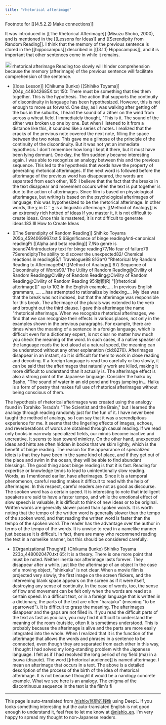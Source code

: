 ```yaml
---
title: "rhetorical afterimage"
---
```


Footnote for [[(4.5.2.2) Make connections]]

It was introduced in [[The Rhetorical Afterimage]] (Misuzu Shobo, 2000), and is mentioned in the [[Lessons for Ideas]] and [[Serendipity from Random Reading]]. I think that the memory of the previous sentence is stored in the [[hippocampus]] described in [[(3.1.1) Hippocampus]], and it is important that other sentences come in while it remains.

<img src='https://scrapbox.io/api/pages/nishio-en/en/icon' alt='en.icon' height="19.5"/>
rhetorical afterimage
Reading too slowly will hinder comprehension because the memory (afterimage) of the previous sentence will facilitate comprehension of the sentence.

- [[Idea Lesson]] (Chikuma Bunko) [[Shihiko Toyama]] 204p_448042685X.txt
150:
There must be something that ties them together. This is the hypothesis. The action that supports the continuity of discontinuity in language has been hypothesized. However, this is not enough to move us forward. One day, as I was walking after getting off the bus in the suburbs, I heard the sound of a zither on the wind from across a wheat field. I immediately thought, "This is it. The sound of the zither was broken up one by one. But when I listened to it from a distance like this, it sounded like a series of notes. I realized that the cracks of the previous note covered the next note, filling the space between the two notes. This gave me a glimpse of the principle of the continuity of the discontinuity. But it was not yet an immediate hypothesis. I don't remember how long I kept it there, but it must have been lying dormant. One day, the film suddenly became interesting again. I was able to recognize an analogy between this and the previous sequence. This led to the hypothesis that words have the property of generating rhetorical afterimages. If the next word is followed before the afterimage of the previous word has disappeared, the words are separated from each other,
185: I believe that the fact that the breaks in the text disappear and movement occurs when the text is put together is due to the action of afterimages. Since film is based on physiological afterimages, but writing is based on the psychological afterimages of language, this was hypothesized to be the rhetorical afterimage. In other words, the χ in C ¨ χ is a linguistic afterimage. [[Method of Analogy]] is an extremely rich hotbed of ideas
If you master it, it is not difficult to create ideas. Once this is mastered, it is not difficult to generate ideas.183 III How to Create Ideas

- [[The Serendipity of Random Reading]] Shihiko Toyama 205p_4594069967.txt
5:6Significance of binge readingAnti-canonical readingP/ [[Alpha and beta reading]] 7./No genre is bound74/Introductory text for binge reading77/No fear of failure79 7SerendipityThe ability to discover the unexpected82/ Chemical reactions in reading85/1 Travelogue88 81Ga^0 "Rhetorical My Random Reading to Afterimage94/ [[Method of Analogy]] 97/ Sequence of Discontinuity of Words99/ The Utility of Random Reading@Civility of Random Reading@Civility of Random Reading@Civility of Random Reading@Civility of Random Reading
95:勒顆(R) "[[rhetorical afterimage]]" up to
102:In the English example,.... In previous English grammars, .... ...has attempted to rationalize by indexing....
My idea was that the break was not indexed, but that the afterimage was responsible for this break. The afterimage of the plurals was extended to the verb and brought out the third clause. I gave this afterimage the name "rhetorical afterimage. When we recognize rhetorical afterimages, we find that we can recognize their effects in various places, not only in the examples shown in the previous paragraphs. For example, there are times when the meaning of a sentence in a foreign language, which is difficult even for a dictionary expert, is not clear no matter how much you check the meaning of the word. In such cases, if a native speaker of the language reads the text aloud at a natural speed, the meaning can be understood without any other explanation (cid:8270). Afterimages disappear in an instant, so it is difficult for them to work in close reading and decoding. If a foreign language is read too carefully or too slowly, it can be said that the afterimages that naturally work are killed, making it more difficult to understand than it actually is. The afterimage effect is also a strong point of the Japanese language. Consider the haiku by Basho, "The sound of water in an old pond and frogs jumping in... Haiku is a form of poetry that makes full use of rhetorical afterimages without being conscious of them.

The hypothesis of rhetorical afterimages was created using the analogy found in Torahiko Terada's "The Scientist and the Brain," but I learned the analogy through reading randomly just for the fun of it. I have never been taught the method of analogy, so I can say that it was a serendipitous experience for me. It seems that the lingering effects of images, echoes, and reverberations of words are obtained through casual reading. If we read only books in narrowly specialized fields, our minds become inactive and uncreative. It seems to lean toward mimicry. On the other hand, unexpected ideas and hints are often hidden in books that we skim lightly, which is the benefit of binge reading. The reason for the appearance of specialized idiots is that they have been in the same kind of place, and if they get out of the place and swim in the ocean, they will be able to find abundant blessings. The good thing about binge reading is that it is fast. Reading for expertise or knowledge tends to lead to unintentionally slow reading. Words, as I mentioned earlier, have afterimages. Since it is a temporal phenomenon, careful reading makes it difficult to read with the help of afterimages. In this respect, careful readers are not as good as discourse. The spoken word has a certain speed. It is interesting to note that intelligent speakers are said to have a faster tempo, and while the emotional effect of slow speech is valuable, it is difficult to think of new ideas or to be original. Written words are generally slower paced than spoken words. It is worth noting that the tempo of the written word is generally slower than the tempo of the spoken word, and that reading the written word is faster than the tempo of the spoken word. The reader has the advantage over the author in terms of the tempo of the words. It is unwise to read in a namelike manner just because it is difficult. In fact, there are many who recommend reading the text in a namelike manner, but this should be considered carefully.

- [[Organizational Thought]] (Chikuma Bunko) Shihiko Toyama 223p_4480020470.txt
65: It is a theory. There is one more point that must be noted. Neither inertia nor afterimage lasts forever. They disappear after a while. just like the afterimage of an object
In the case of a moving object, "shinkaku" is not clear. When a movie film is projected very slowly, the first image on the screen flickers, and the intervening blank space appears on the screen as if it were itself, destroying any sense of continuity. In the case of words, too, the sense of flow and movement can be felt only when the words are read at a certain speed. In a difficult text, or in a foreign language that is written in a dictionary, the parts of the text are often "harajuku" (meaning "to be sparrowed").
It is difficult to grasp the meaning. The afterimages disappear and the gaps are not filled in. If you read the difficult parts of the text as fast as you can, you may find it difficult to understand the meaning of the room (outside, often
It is sometimes understood. This is probably because the afterimage is alive and the parts are more easily integrated into the whole. When I realized that it is the function of the afterimage that allows the words and phrases in a sentence to be connected, even though they are separated from each other in this way, I thought I had solved my long-standing problem with the Japanese language. I felt as if I had resolved the long period of my field (ma) in a tsuwa (dispute).
The word [[rhetorical audience]] is named afterimage. I mean an afterimage that occurs in a text. The above is a detailed description of the process of the birth of the idea of rhetorical afterimage.
It is not because I thought it would be a narology concrete example. What we see here is an analogy. The enigma of the discontinuous sequence in the text is the film's fi


---
This page is auto-translated from [/nishio/修辞的残像](https://scrapbox.io/nishio/修辞的残像) using DeepL. If you looks something interesting but the auto-translated English is not good enough to understand it, feel free to let me know at [@nishio_en](https://twitter.com/nishio_en). I'm very happy to spread my thought to non-Japanese readers.